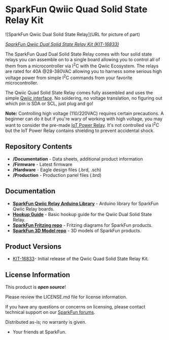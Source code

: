 SparkFun Qwiic Quad Solid State Relay Kit
========================================

![SparkFun Qwiic Dual Solid State Relay](URL for picture of part)

[*SparkFun Qwiic Dual Solid State Relay Kit (KIT-16833)*](https://www.sparkfun.com/products/16833)

The SparkFun Quad Dual Solid State Relay comes with four solid state relays you can assemble on to a single board allowing you to control all of them from a microcontroller via I<sup>2</sup>C with the Qwiic Ecosystem. The relays are rated for 40A @28-380VAC allowing you to harness some serious high voltage power from simple I<sup>2</sup>C commands from your favorite microcontroller.

The Qwiic Quad Solid State Relay comes fully assembled and uses the simple [Qwiic interface](https://www.sparkfun.com/qwiic). No soldering, no voltage translation, no figuring out which pin is SDA or SCL, just plug and go!

**Note:** Controlling high voltage (110/220VAC) requires certain precautions. A beginner can do it but if you're wary of working with high voltage, you may want to consider the pre-made [IoT Power Relay](https://www.sparkfun.com/products/14236). It's not controlled via I<sup>2</sup>C but the IoT Power Relay contains shielding to prevent accidental shock.

Repository Contents
-------------------

* **/Documentation** - Data sheets, additional product information
* **/Firmware** - Latest firmware
* **/Hardware** - Eagle design files (.brd, .sch)
* **/Production** - Production panel files (.brd)

Documentation
--------------
* **[SparkFun Qwiic Relay Arduino Library](https://github.com/sparkfun/SparkFun_Qwiic_Relay_Arduino_Library)** - Arduino library for SparkFun Qwiic Relay boards.
* **[Hookup Guide](https://learn.sparkfun.com/tutorials/sparkfun-qwiic-quad-solid-state-relay-kit-hookup-guide)** - Basic hookup guide for the Qwiic Dual Solid State Relay.
* **[SparkFun Fritzing repo](https://github.com/sparkfun/Fritzing_Parts)** - Fritzing diagrams for SparkFun products.
* **[SparkFun 3D Model repo](https://github.com/sparkfun/3D_Models)** - 3D models of SparkFun products. 

Product Versions
----------------
* [KIT-16833](https://www.sparkfun.com/products/16810)- Initial release of the Qwiic Quad Solid State Relay Kit.

License Information
-------------------

This product is _**open source**_! 

Please review the LICENSE.md file for license information. 

If you have any questions or concerns on licensing, please contact technical support on our [SparkFun forums](https://forum.sparkfun.com/viewforum.php?f=152).

Distributed as-is; no warranty is given.

- Your friends at SparkFun.
